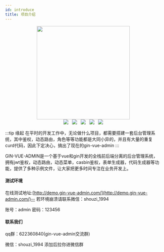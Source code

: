```yaml
---
id: introduce
title: 项目介绍
---
```


<div align="center">
<img src="http://qmplusimg.henrongyi.top/gvalogo.jpg" width="300" height="300" />
</div>
<div align="center">
<img src="https://img.shields.io/badge/vue-2.6.10-brightgreen"/>
&nbsp;
<img src="https://img.shields.io/badge/element--ui-2.12.0-green"/>
&nbsp;
<img src="https://img.shields.io/badge/golang-1.12-blue"/>
&nbsp;
<img src="https://img.shields.io/badge/gin-1.4.0-lightBlue"/>
&nbsp;
<img src="https://img.shields.io/badge/gorm-1.9.10-red"/>
</div>

<p></p>

:::tip 缘起
在平时的开发工作中，无论做什么项目，都需要搭建一套后台管理系统，其中鉴权，动态路由，角色等等功能都是大同小异的，并且有大量的重复curd代码，因此下定决心，搞出了现在的gin-vue-admin
:::

GIN-VUE-ADMIN是一个基于vue和gin开发的全栈前后端分离的后台管理系统，拥有jwt鉴权，动态路由，动态菜单，casbin鉴权，表单生成器，代码生成器等功能，提供了多种示例文件，让大家把更多时间专注在业务开发上。

#### 测试环境

在线测试地址:[http://demo.gin-vue-admin.com/](http://demo.gin-vue-admin.com/)-- 若环境崩溃请联系微信：shouzi_1994

账号：admin  密码：123456

#### 联系我们

qq群：622360840(gin-vue-admin交流群)

微信：shouzi_1994 添加后拉你进微信群
